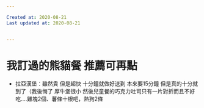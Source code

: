 ```yaml
---

Created at: 2020-08-21
Last updated at: 2020-08-21


---
```


# 我訂過的熊貓餐 推薦可再點


* 拉亞漢堡：雖然貴 但是超快 十分鐘就做好送到 本來要15分鐘 但是真的十分就到了（我後悔了 厚牛堡很小 然後兒童餐的巧克力吐司只有一片對折而且不好吃....雞塊2個、薯條十根吧，熱狗2條

